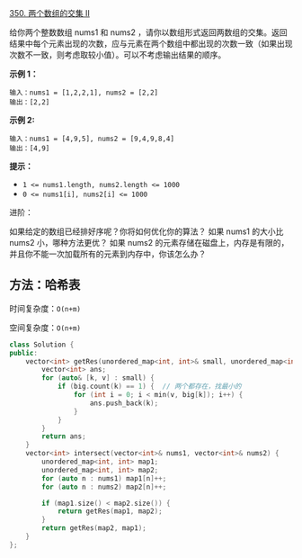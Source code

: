 [350. 两个数组的交集 II](https://leetcode-cn.com/problems/intersection-of-two-arrays-ii/)

给你两个整数数组 nums1 和 nums2 ，请你以数组形式返回两数组的交集。返回结果中每个元素出现的次数，应与元素在两个数组中都出现的次数一致（如果出现次数不一致，则考虑取较小值）。可以不考虑输出结果的顺序。

**示例 1：**

```
输入：nums1 = [1,2,2,1], nums2 = [2,2]
输出：[2,2]
```

**示例 2:**

```
输入：nums1 = [4,9,5], nums2 = [9,4,9,8,4]
输出：[4,9]
```

**提示：**

- `1 <= nums1.length, nums2.length <= 1000`
- `0 <= nums1[i], nums2[i] <= 1000`

 进阶：

如果给定的数组已经排好序呢？你将如何优化你的算法？
如果 nums1 的大小比 nums2 小，哪种方法更优？
如果 nums2 的元素存储在磁盘上，内存是有限的，并且你不能一次加载所有的元素到内存中，你该怎么办？

## 方法：哈希表

时间复杂度：`O(n+m) `

空间复杂度：`O(n+m)`

```cpp
class Solution {
public:
    vector<int> getRes(unordered_map<int, int>& small, unordered_map<int, int>& big) {
        vector<int> ans;
        for (auto& [k, v] : small) {
            if (big.count(k) == 1) {  // 两个都存在，找最小的
                for (int i = 0; i < min(v, big[k]); i++) {
                    ans.push_back(k);
                }
            }
        }
        return ans;
    }
    vector<int> intersect(vector<int>& nums1, vector<int>& nums2) {
        unordered_map<int, int> map1;
        unordered_map<int, int> map2;
        for (auto n : nums1) map1[n]++;
        for (auto n : nums2) map2[n]++;

        if (map1.size() < map2.size()) {
            return getRes(map1, map2);
        }
        return getRes(map2, map1);
    }
};
```